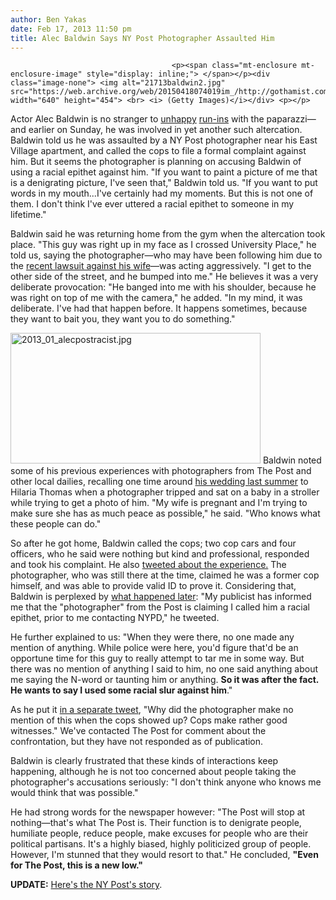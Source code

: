 ```yaml
---
author: Ben Yakas
date: Feb 17, 2013 11:50 pm
title: Alec Baldwin Says NY Post Photographer Assaulted Him
---
```


	
										<p><span class="mt-enclosure mt-enclosure-image" style="display: inline;"> </span></p><div class="image-none"> <img alt="21713baldwin2.jpg" src="https://web.archive.org/web/20150418074019im_/http://gothamist.com/attachments/byakas/21713baldwin2.jpg" width="640" height="454"> <br> <i> (Getty Images)</i></div> <p></p>

<p>Actor Alec Baldwin is no stranger to <a href="https://web.archive.org/web/20150418074019/http://gothamist.com/2012/06/29/alec_baldwin_2.php">unhappy</a> <a href="https://web.archive.org/web/20150418074019/http://gothamist.com/2012/06/19/alec_baldwin_punches_photographer_c.php">run-ins</a> with the paparazzi&#x2014;and earlier on Sunday, he was involved in yet another such altercation. Baldwin told us he was assaulted by a NY Post photographer near his East Village apartment, and called the cops to file a formal complaint against him. But it seems the photographer is planning on accusing Baldwin of using a racial epithet against him. &quot;If you want to paint a picture of me that is a denigrating picture, I&apos;ve seen that,&quot; Baldwin told us. &quot;If you want to put words in my mouth...I&apos;ve certainly had my moments. But this is not one of them. I don&apos;t think I&apos;ve ever uttered a racial epithet to someone in my lifetime.&quot;</p>

<p>Baldwin said he was returning home from the gym when the altercation took place. &quot;This guy was right up in my face as I crossed University Place,&quot; he told us, saying the photographer&#x2014;who may have been following him due to the <a href="https://web.archive.org/web/20150418074019/http://gothamist.com/2013/02/17/grad_student_blames_alec_baldwins_w.php">recent lawsuit against his wife</a>&#x2014;was acting aggressively. &quot;I get to the other side of the street, and he bumped into me.&quot; He believes it was a very deliberate provocation: &quot;He banged into me with his shoulder, because he was right on top of me with the camera,&quot; he added. &quot;In my mind, it was deliberate. I&apos;ve had that happen before. It happens sometimes, because they want to bait you, they want you to do something.&quot;</p>

<p><span class="mt-enclosure mt-enclosure-image" style="display: inline;"> <img alt="2013_01_alecpostracist.jpg" src="https://web.archive.org/web/20150418074019im_/http://gothamist.com/attachments/byakas/2013_01_alecpostracist.jpg" width="400" height="209" class="image-right"> </span>Baldwin noted some of his previous experiences with photographers from The Post and other local dailies, recalling one time around <a href="https://web.archive.org/web/20150418074019/http://gothamist.com/2012/07/01/photos_alec_baldwin_finally_ties_th.php#photo-1">his wedding last summer</a> to Hilaria Thomas when a photographer tripped and sat on a baby in a stroller while trying to get a photo of him. &quot;My wife is pregnant and I&apos;m trying to make sure she has as much peace as possible,&quot; he said. &quot;Who knows what these people can do.&quot;</p>

<p>So after he got home, Baldwin called the cops; two cop cars and four officers, who he said were nothing but kind and professional, responded and took his complaint. He also <a href="https://web.archive.org/web/20150418074019/https://twitter.com/ABFalecbaldwin/status/303197871254167554">tweeted about the experience.</a> The photographer, who was still there at the time, claimed he was a former cop himself, and was able to provide valid ID to prove it. Considering that, Baldwin is perplexed by <a href="https://web.archive.org/web/20150418074019/https://twitter.com/ABFalecbaldwin/status/303319247029956608">what happened later</a>: &quot;My publicist has informed me that the &quot;photographer&quot; from the Post is claiming I called him a racial epithet, prior to me contacting NYPD,&quot; he tweeted. </p>

<p>He further explained to us: &quot;When they were there, no one made any mention of anything. While police were here, you&apos;d figure that&apos;d be an opportune time for this guy to really attempt to tar me in some way. But there was no mention of anything I said to him, no one said anything about me saying the N-word or taunting him or anything. <strong>So it was after the fact. He wants to say I used some racial slur against him</strong>.&quot;</p>

<p>As he put it <a href="https://web.archive.org/web/20150418074019/https://twitter.com/ABFalecbaldwin/status/303322478028148736">in a separate tweet</a>, &quot;Why did the photographer make no mention of this when the cops showed up? Cops make rather good witnesses.&quot; We&apos;ve contacted The Post for comment about the confrontation, but they have not responded as of publication. </p>

<p>Baldwin is clearly frustrated that these kinds of interactions keep happening, although he is not too concerned about people taking the photographer&apos;s accusations seriously: &quot;I don&apos;t think anyone who knows me would think that was possible.&quot; </p>

<p>He had strong words for the newspaper however: &quot;The Post will stop at nothing&#x2014;that&apos;s what The Post is. Their function is to denigrate people, humiliate people, reduce people, make excuses for people who are their political partisans. It&apos;s a highly biased, highly politicized group of people. However, I&apos;m stunned that they would resort to that.&quot; He concluded, <strong>&quot;Even for The Post, this is a new low.&quot;</strong></p>

<p><strong>UPDATE:</strong> <a href="https://web.archive.org/web/20150418074019/http://gothamist.com/2013/02/18/alec_baldwin_3.php">Here&apos;s the NY Post&apos;s story</a>.</p>					
										
									
				
